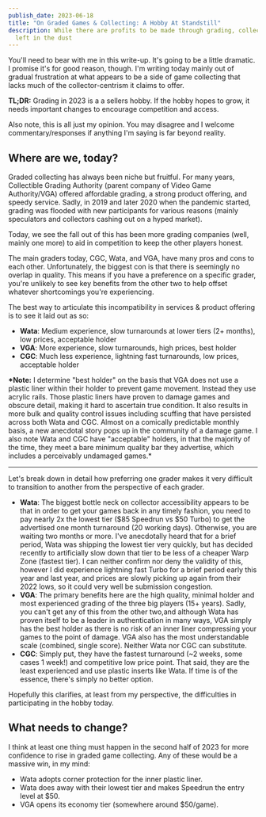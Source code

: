 ```yaml
---
publish_date: 2023-06-18
title: "On Graded Games & Collecting: A Hobby At Standstill"
description: While there are profits to be made through grading, collectors are
  left in the dust
---
```

You'll need to bear with me in this write-up. It's going to be a little dramatic. I promise it's for good reason, though. I'm writing today mainly out of gradual frustration at what appears to be a side of game collecting that lacks much of the collector-centrism it claims to offer.

**TL;DR:** Grading in 2023 is a a sellers hobby. If the hobby hopes to grow, it needs important changes to encourage competition and access.

Also note, this is all just my opinion. You may disagree and I welcome commentary/responses if anything I'm saying is far beyond reality.

## Where are we, today?

Graded collecting has always been niche but fruitful. For many years, Collectible Grading Authority (parent company of Video Game Authority/VGA) offered affordable grading, a strong product offering, and speedy service. Sadly, in 2019 and later 2020 when the pandemic started, grading was flooded with new participants for various reasons (mainly speculators and collectors cashing out on a hyped market).

Today, we see the fall out of this has been more grading companies (well, mainly one more) to aid in competition to keep the other players honest.

The main graders today, CGC, Wata, and VGA, have many pros and cons to each other. Unfortunately, the biggest con is that there is seemingly no overlap in quality. This means if you have a preference on a specific grader, you're unlikely to see key benefits from the other two to help offset whatever shortcomings you're experiencing.

The best way to articulate this incompatibility in services & product offering is to see it laid out as so:

* **Wata**: Medium experience, slow turnarounds at lower tiers (2+ months), low prices, acceptable holder
* **VGA**: More experience, slow turnarounds, high prices, best holder
* **CGC**: Much less experience, lightning fast turnarounds, low prices, acceptable holder

**\*Note:** I determine "best holder" on the basis that VGA does not use a plastic liner within their holder to prevent game movement. Instead they use acrylic rails. Those plastic liners have proven to damage games and obscure detail, making it hard to ascertain true condition. It also results in more bulk and quality control issues including scuffing that have persisted across both Wata and CGC. Almost on a comically predictable monthly basis, a new anecdotal story pops up in the community of a damage game. I also note Wata and CGC have "acceptable" holders, in that the majority of the time, they meet a bare minimum quality bar they advertise, which includes a perceivably undamaged games.*

- - -

Let's break down in detail how preferring one grader makes it very difficult to transition to another from the perspective of each grader.

* **Wata**: The biggest bottle neck on collector accessibility appears to be that in order to get your games back in any timely fashion, you need to pay nearly 2x the lowest tier ($85 Speedrun vs $50 Turbo) to get the advertised one month turnaround (20 working days). Otherwise, you are waiting two months or more. I've anecdotally heard that for a brief period, Wata was shipping the lowest tier very quickly, but has decided recently to artificially slow down that tier to be less of a cheaper Warp Zone (fastest tier). I can neither confirm nor deny the validity of this, however I did experience lightning fast Turbo for a brief period early this year and last year, and prices are slowly picking up again from their 2022 lows, so it could very well be submission congestion.
* **VGA**: The primary benefits here are the high quality, minimal holder and most experienced grading of the three big players (15+ years). Sadly, you can't get any of this from the other two,and although Wata has proven itself to be a leader in authentication in many ways, VGA simply has the best holder as there is no risk of an inner liner compressing your games to the point of damage. VGA also has the most understandable scale (combined, single score). Neither Wata nor CGC can substitute. 
* **CGC**: Simply put, they have the fastest turnaround (~2 weeks, some cases 1 week!) and competitive low price point. That said, they are the least experienced and use plastic inserts like Wata. If time is of the essence, there's simply no better option.

Hopefully this clarifies, at least from my perspective, the difficulties in participating in the hobby today.

## What needs to change?

I think at least one thing must happen in the second half of 2023 for more confidence to rise in graded game collecting. Any of these would be a massive win, in my mind:

* Wata adopts corner protection for the inner plastic liner.
* Wata does away with their lowest tier and makes Speedrun the entry level at $50.
* VGA opens its economy tier (somewhere around $50/game).